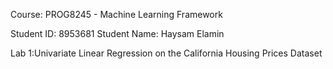 Course: PROG8245 - Machine Learning Framework

Student ID: 8953681
Student Name: Haysam Elamin

Lab 1:Univariate Linear Regression on the California Housing Prices Dataset


